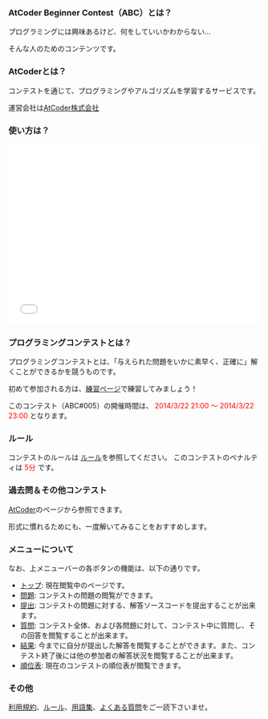 
<div>

### **AtCoder Beginner Contest（ABC）とは？**

<section>
プログラミングには興味あるけど、何をしていいかわからない...

そんな人のためのコンテンツです。

</section>

### **AtCoderとは？**

<section>
コンテストを通じて、プログラミングやアルゴリズムを学習するサービスです。

運営会社は<a href="http://atcoder.co.jp">AtCoder株式会社</a>
</section>

### **使い方は？**

<iframe src="//www.youtube.com/embed/jaQu388rHJA?feature=player_detailpage" width="100%" height="360" frameborder="0" allowfullscreen>

</iframe>

### **プログラミングコンテストとは？**

<section>
プログラミングコンテストとは、「与えられた問題をいかに素早く、正確に」解くことができるかを競うものです。

初めて参加される方は、<a href="http://practice.contest.atcoder.jp/#">練習ページ</a>で練習してみましょう！

</section>

<section>
このコンテスト（ABC#005）の開催時間は、
<font color="red">2014/3/22 21:00 ～ 2014/3/22 23:00</font>
となります。

</section>

### **ルール**

<section>
コンテストのルールは <a href="https://atcoder.jp/contests/abc005/rules">ルール</a>を参照してください。
このコンテストのペナルティは
<font color="red">5分</font>
です。

</section>

### **過去問＆その他コンテスト**

<section>
<a href="http://www.atcoder.jp">AtCoder</a>のページから参照できます。

形式に慣れるためにも、一度解いてみることをおすすめします。

</section>

### **メニューについて**

<section>
なお、上メニューバーの各ボタンの機能は、以下の通りです。


<ul>

<li>
<a href="https://atcoder.jp/contests/abc005#">トップ</a>: 現在閲覧中のページです。
</li>

<li>
<a href="https://atcoder.jp/contests/abc005/assignments">問題</a>: コンテストの問題の閲覧ができます。
</li>

<li>
<a href="https://atcoder.jp/contests/abc005/submit">提出</a>: コンテストの問題に対する、解答ソースコードを提出することが出来ます。
</li>

<li>
<a href="https://atcoder.jp/contests/abc005/clarifications">質問</a>: コンテスト全体、および各問題に対して、コンテスト中に質問し、その回答を閲覧することが出来ます。
</li>

<li>
<a href="https://atcoder.jp/contests/abc005/submissions/me">結果</a>: 今までに自分が提出した解答を閲覧することができます。また、コンテスト終了後には他の参加者の解答状況を閲覧することが出来ます。
</li>

<li>
<a href="https://atcoder.jp/contests/abc005/standings">順位表</a>: 現在のコンテストの順位表が閲覧できます。
</li>

</ul>

</section>

### **その他**

<section>
<a href="https://atcoder.jp/contests/abc005/tos">利用規約</a>、<a href="https://atcoder.jp/contests/abc005/rules">ルール</a>、<a href="https://atcoder.jp/contests/abc005/glossary">用語集</a>、<a href="https://atcoder.jp/contests/abc005/faq">よくある質問</a>をご一読下さいませ。

</section>

</div>

